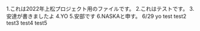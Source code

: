 1.これは2022年上松プロジェクト用のファイルです。
2.これはテストです。
3.安達が書きましたよ
4.YO
5.安部です
6.NASKAと申す。
6/29 yo
test
test2
test3
test4
test5
